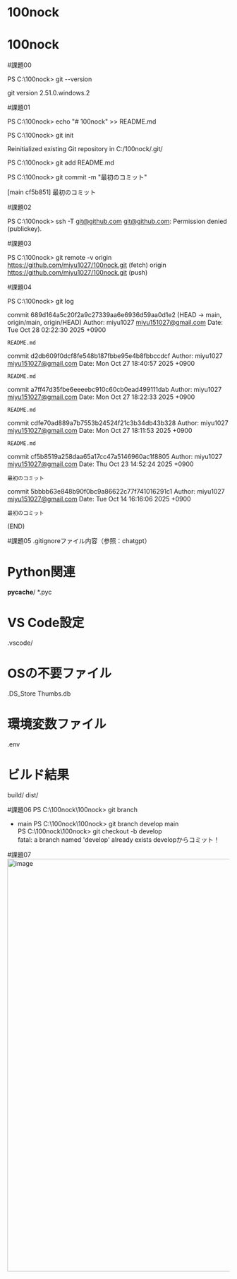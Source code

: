 ﻿# 100nock
# 100nock

#課題00

PS C:\100nock> git --version

git version 2.51.0.windows.2

#課題01

PS C:\100nock> echo "# 100nock" >> README.md 

PS C:\100nock> git init 

Reinitialized existing Git repository in C:/100nock/.git/

PS C:\100nock> git add README.md 

PS C:\100nock> git commit -m "最初のコミット" 

[main cf5b851] 最初のコミット


#課題02

PS C:\100nock> ssh -T git@github.com
git@github.com: Permission denied (publickey).

#課題03

PS C:\100nock> git remote -v
origin  https://github.com/miyu1027/100nock.git (fetch)
origin  https://github.com/miyu1027/100nock.git (push)

#課題04

PS C:\100nock> git log

commit 689d164a5c20f2a9c27339aa6e6936d59aa0d1e2 (HEAD -> main, origin/main, origin/HEAD)
Author: miyu1027 <miyu151027@gmail.com>
Date:   Tue Oct 28 02:22:30 2025 +0900

    README.md

commit d2db609f0dcf8fe548b187fbbe95e4b8fbbccdcf
Author: miyu1027 <miyu151027@gmail.com>
Date:   Mon Oct 27 18:40:57 2025 +0900

    README.md

commit a7ff47d35fbe6eeeebc910c60cb0ead499111dab
Author: miyu1027 <miyu151027@gmail.com>
Date:   Mon Oct 27 18:22:33 2025 +0900

    README.md

commit cdfe70ad889a7b7553b24524f21c3b34db43b328
Author: miyu1027 <miyu151027@gmail.com>
Date:   Mon Oct 27 18:11:53 2025 +0900

    README.md

commit cf5b8519a258daa65a17cc47a5146960ac1f8805
Author: miyu1027 <miyu151027@gmail.com>
Date:   Thu Oct 23 14:52:24 2025 +0900

    最初のコミット

commit 5bbbb63e848b90f0bc9a86622c77f741016291c1
Author: miyu1027 <miyu151027@gmail.com>
Date:   Tue Oct 14 16:16:06 2025 +0900

    最初のコミット
(END)

#課題05
.gitignoreファイル内容（参照：chatgpt）
# Python関連
__pycache__/
*.pyc

# VS Code設定
.vscode/

# OSの不要ファイル
.DS_Store
Thumbs.db

# 環境変数ファイル
.env

# ビルド結果
build/
dist/



#課題06
PS C:\100nock\100nock> git branch
* main
PS C:\100nock\100nock> git branch develop main        
PS C:\100nock\100nock> git checkout -b develop           
fatal: a branch named 'develop' already exists
developからコミット！

#課題07
<img width="1919" height="935" alt="image" src="https://github.com/user-attachments/assets/7820f261-5332-4d3e-9d4d-3477f2b592eb" />


